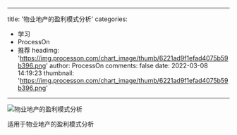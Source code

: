 
---
title: '物业地产的盈利模式分析'
categories: 
 - 学习
 - ProcessOn
 - 推荐
headimg: 'https://img.processon.com/chart_image/thumb/6221ad9f1efad4075b59b396.png'
author: ProcessOn
comments: false
date: 2022-03-08 14:19:23
thumbnail: 'https://img.processon.com/chart_image/thumb/6221ad9f1efad4075b59b396.png'
---

<div>   
<img class="thumb" alt="物业地产的盈利模式分析" src="https://img.processon.com/chart_image/thumb/6221ad9f1efad4075b59b396.png" referrerpolicy="no-referrer">
<p>适用于物业地产的盈利模式分析</p>  
</div>
            